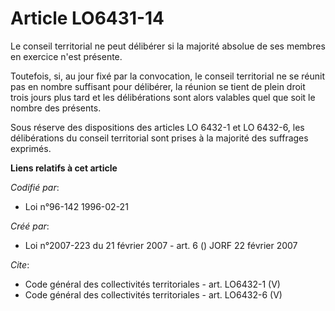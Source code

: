 # Article LO6431-14

Le conseil territorial ne peut délibérer si la majorité absolue de ses membres en exercice n'est présente. 

Toutefois, si, au jour fixé par la convocation, le conseil territorial ne se réunit pas en nombre suffisant pour délibérer,
la réunion se tient de plein droit trois jours plus tard et les délibérations sont alors valables quel que soit le nombre des
présents. 

Sous réserve des dispositions des articles LO 6432-1 et LO 6432-6, les délibérations du conseil territorial sont prises à la
majorité des suffrages exprimés.

**Liens relatifs à cet article**

_Codifié par_:

  - Loi n°96-142 1996-02-21

_Créé par_:

  - Loi n°2007-223 du 21 février 2007 - art. 6 () JORF 22 février 2007

_Cite_:

  - Code général des collectivités territoriales - art. LO6432-1 (V)
  - Code général des collectivités territoriales - art. LO6432-6 (V)
